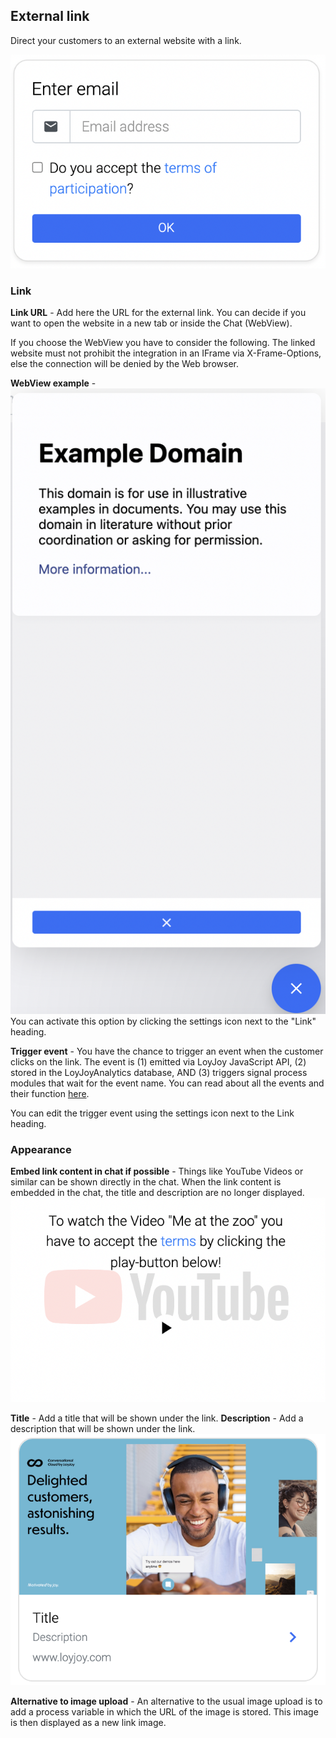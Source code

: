 ## External link

Direct your customers to an external website with a link.

![external_link_example_demo](email_terms_example.png)

### Link
**Link URL** - Add here the URL for the external link. You can decide if you want to open the website in a new tab or inside the Chat (WebView).

If you choose the WebView you have to consider the following. The linked website must not prohibit the integration in an IFrame via X-Frame-Options, else the connection will be denied by the Web browser.

**WebView example** - ![external_link_webview_example_demo](external_link_webview_example.png) You can activate this option by clicking the settings icon next to the "Link" heading.

**Trigger event** - You have the chance to trigger an event when the customer clicks on the link. The event is (1) emitted via LoyJoy JavaScript API, (2) stored in the LoyJoyAnalytics database, AND (3) triggers signal process modules that wait for the event name.
You can read about all the events and their function [here](/documentation/GOOGLE_TAG_MANAGER.md).

You can edit the trigger event using the settings icon next to the Link heading.
### Appearance
**Embed link content in chat if possible** - Things like YouTube Videos or similar can be shown directly in the chat. When the link content is embedded in the chat, the title and description are no longer displayed.
![external_link_optin_demo](external_link_optin.png)


**Title** - Add a title that will be shown under the link.
**Description** - Add a description that will be shown under the link.
![external_link_description_title_demo](external_link_description_title.png)

**Alternative to image upload** - An alternative to the usual image upload is to add a process variable in which the URL of the image is stored. This image is then displayed as a new link image.
